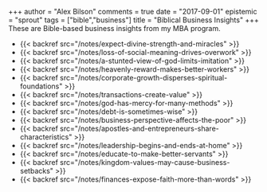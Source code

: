 +++
author = "Alex Bilson"
comments = true
date = "2017-09-01"
epistemic = "sprout"
tags = ["bible","business"]
title = "Biblical Business Insights"
+++
These are Bible-based business insights from my MBA program.

- {{< backref src="/notes/expect-divine-strength-and-miracles" >}}
- {{< backref src="/notes/loss-of-social-meaning-drives-overwork" >}}
- {{< backref src="/notes/a-stunted-view-of-god-limits-imitation" >}}
- {{< backref src="/notes/heavenly-reward-makes-better-workers" >}}
- {{< backref src="/notes/corporate-growth-disperses-spiritual-foundations" >}}
- {{< backref src="/notes/transactions-create-value" >}}
- {{< backref src="/notes/god-has-mercy-for-many-methods" >}}
- {{< backref src="/notes/debt-is-sometimes-wise" >}}
- {{< backref src="/notes/business-perspective-affects-the-poor" >}}
- {{< backref src="/notes/apostles-and-entrepreneurs-share-characteristics" >}}
- {{< backref src="/notes/leadership-begins-and-ends-at-home" >}}
- {{< backref src="/notes/educate-to-make-better-servants" >}}
- {{< backref src="/notes/kingdom-values-may-cause-business-setbacks" >}}
- {{< backref src="/notes/finances-expose-faith-more-than-words" >}}
